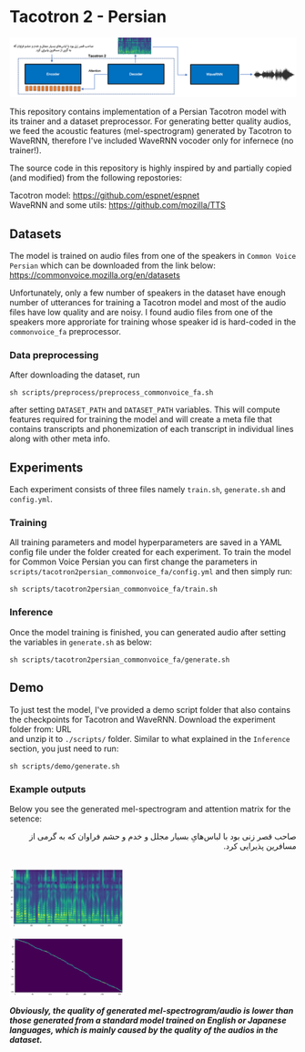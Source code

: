 # Tacotron 2 - Persian
<p align="center"><img src="assets/tacotron2persian.png" width="600"  />
</p>

This repository contains implementation of a Persian Tacotron model with its trainer and a dataset preprocessor. For generating better quality audios, we feed the acoustic features (mel-spectrogram) generated by Tacotron to WaveRNN, therefore I've included WaveRNN vocoder only for infernece (no trainer!).

The source code in this repository is highly inspired by and partially copied (and modified) from the following repostories:<br>

Tacotron model: https://github.com/espnet/espnet <br>
WaveRNN and some utils: https://github.com/mozilla/TTS <br>


## Datasets
The model is trained on audio files from one of the speakers in `Common Voice Persian` which can be downloaded from the link below:
https://commonvoice.mozilla.org/en/datasets

Unfortunately, only a few number of speakers in the dataset have enough number of utterances for training a Tacotron model and most of the audio files have low quality and are noisy. I found audio files from one of the speakers more approriate for training whose speaker id is hard-coded in the `commonvoice_fa` preprocessor.

### Data preprocessing
After downloading the dataset, run 
```
sh scripts/preprocess/preprocess_commonvoice_fa.sh
```
after setting `DATASET_PATH` and `DATASET_PATH` variables. This will compute features required for training the model and will create a meta file that contains transcripts and phonemization of each transcript in individual lines along with other meta info.

## Experiments
Each experiment consists of three files namely `train.sh`, `generate.sh` and `config.yml`.

### Training
All training parameters and model hyperparameters are saved in a YAML config file under the folder created for each experiment. To train the model for Common Voice Persian you can first change the parameters in `scripts/tacotron2persian_commonvoice_fa/config.yml` and then simply run:
```
sh scripts/tacotron2persian_commonvoice_fa/train.sh
```

### Inference
Once the model training is finished, you can generated audio after setting the variables in `generate.sh` as below:

```
sh scripts/tacotron2persian_commonvoice_fa/generate.sh
```

## Demo
To just test the model, I've provided a demo script folder that also contains the checkpoints for Tacotron and WaveRNN. Download the experiment folder from:
URL<br>
and unzip it to `./scripts/` folder. Similar to what explained in the `Inference` section, you just need to run:
```
sh scripts/demo/generate.sh
```

### Example outputs
Below you see the generated mel-spectrogram and attention matrix for the setence:<br>

<div dir="rtl">
صاحب قصر زنی بود با لباس‌هایِ بسیار مجلل و خدم و حشم فراوان که به گرمی از مسافرین پذیرایی کرد.
</div>
<br>

<p align="left"><img src="assets/sample_mel.png" width="200"  />
</p>

<p align="left"><img src="assets/sample_attn.png" width="200"  />
</p>

***Obviously, the quality of generated mel-spectrogram/audio is lower than those generated from a standard model trained on English or Japanese languages, which is mainly caused by the quality of the audios in the dataset.***


